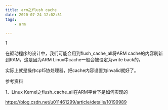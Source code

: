 ```yaml
---
title: arm之flush cache
date: 2020-07-24 12:02:51
tags:
	- arm

---
```


1

在驱动程序的设计中，我们可能会用到flush_cache_all将ARM cache的内容刷新到RAM，这是因为ARM Linux中cache一般会被设定为write back的。

实际上就是操作cp15协处理器，把cache内容设置为invalid就好了。



参考资料

1、Linux Kernel之flush_cache_all在ARM平台下是如何实现的

https://blog.csdn.net/u011461299/article/details/10199989

